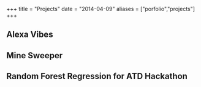+++
title = "Projects"
date = "2014-04-09"
aliases = ["porfolio","projects"]
+++


## Alexa Vibes

## Mine Sweeper

## Random Forest Regression for ATD Hackathon

